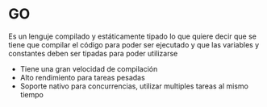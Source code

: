 # GO
Es un lenguje compilado y estáticamente tipado lo que quiere decir que se tiene que compilar el código para poder ser ejecutado y que las variables y constantes deben ser tipadas para poder utilizarse
* Tiene una gran velocidad de compilación
* Alto rendimiento para tareas pesadas
* Soporte nativo para concurrencias, utilizar multiples tareas al mismo tiempo
